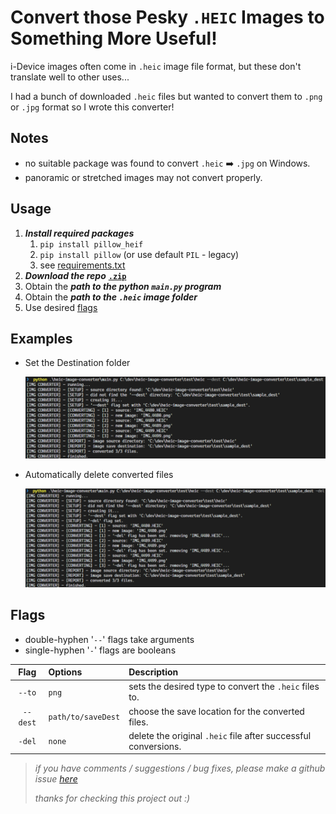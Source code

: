 # Convert those Pesky `.HEIC` Images to Something More Useful!

i-Device images often come in `.heic` image file format, but these don't translate well to other uses...

I had a bunch of downloaded `.heic` files but wanted to convert them to `.png` or `.jpg` format so I wrote this converter!

## Notes

- no suitable package was found to convert `.heic` ➡️ `.jpg` on Windows.
- panoramic or stretched images may not convert properly.

## Usage

1. ***Install required packages***
   1. `pip install pillow_heif`
   2. `pip install pillow` (or use default `PIL` - legacy)
   3. see [requirements.txt](./requirements.txt)
2. ***Download the repo*** [**`.zip`**](https://github.com/XDwightsBeetsX/image-converter/archive/refs/heads/master.zip)
3. Obtain the ***path to the python `main.py` program***
4. Obtain the ***path to the `.heic` image folder***
5. Use desired [flags](#flags)

## Examples

- Set the Destination folder

    <img src="docs/img/sample_run1.png" style="width:800px; height:auto;" alt="set custom destination folder" title="set custom destination folder">

- Automatically delete converted files

    <img src="docs/img/sample_run2.png" style="width:800px; height:auto;" alt="set delete flag" title="set delete flag">

## Flags

- double-hyphen '`--`' flags take arguments
- single-hyphen '`-`' flags are booleans

| Flag      | Options            | Description |
|  :-:      | :--                | :--         |
| `--to`    | `png`              | sets the desired type to convert the `.heic` files to. |
| `--dest`  | `path/to/saveDest` | choose the save location for the converted files. |
| `-del`    | `none`             | delete the original `.heic` file after successful conversions. |

> *if you have comments / suggestions / bug fixes, please make a github issue [here](https://github.com/XDwightsBeetsX/heic-image-converter/issues)*
> 
> *thanks for checking this project out :)*
